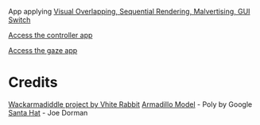 App applying [Visual Overlapping, Sequential Rendering, Malvertising, GUI Switch](https://chandms.github.io/files/2025_mobisys_demo.pdf)

[Access the controller app](https://chandms.github.io/demo_app_webxr_main/controller_based.html)

[Access the gaze app](https://chandms.github.io/demo_app_webxr_main/gaze_based.html)

# Credits

[Wackarmadiddle project by Vhite Rabbit](https://github.com/VhiteRabbit/wackarmadiddle)
[Armadillo Model](https://poly.google.com/view/81WIGctw3se) - Poly by Google
[Santa Hat](https://poly.google.com/view/3QKT0IHKALm) - Joe Dorman
